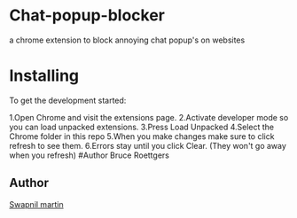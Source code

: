 # Chat-popup-blocker
a chrome extension to block annoying chat popup's on websites
# Installing
To get the development started:

1.Open Chrome and visit the extensions page.
2.Activate developer mode so you can load unpacked extensions.
3.Press Load Unpacked
4.Select the Chrome folder in this repo
5.When you make changes make sure to click refresh to see them.
6.Errors stay until you click Clear. (They won't go away when you refresh)
#Author
Bruce Roettgers
## Author

[Swapnil martin](https://ascetic.1mb.site)
